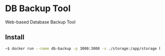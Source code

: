 # DB Backup Tool

Web-based Database Backup Tool

## Install

```bash
~$ docker run --name db-backup -p 3000:3000 -v ./storage:/app/storage khairul169/db-backup
```
